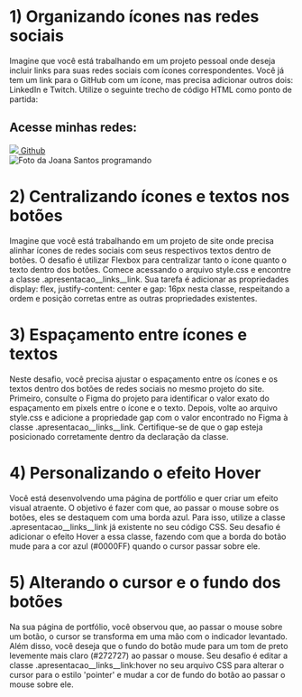 # 1) Organizando ícones nas redes sociais
Imagine que você está trabalhando em um projeto pessoal onde deseja incluir links para suas redes sociais com ícones correspondentes. Você já tem um link para o GitHub com um ícone, mas precisa adicionar outros dois: LinkedIn e Twitch. Utilize o seguinte trecho de código HTML como ponto de partida:

<main class="apresentacao">
    <section class="apresentacao__conteudo">
        <div class="apresentacao__links">
            <h2 class="apresentacao__links__subtitulo">Acesse minhas redes:</h2>
            <a class="apresentacao__links__link" href="https://github.com/seunome">
                <img src="./assets/github.png">
                Github
            </a>
            <!-- Adicione os links do LinkedIn e Twitch aqui -->
        </div>
    </section>
    <img src="./assets/imagem.png" alt="Foto da Joana Santos programando">
</main>
<footer></footer>
</body>
</html>

# 2) Centralizando ícones e textos nos botões
Imagine que você está trabalhando em um projeto de site onde precisa alinhar ícones de redes sociais com seus respectivos textos dentro de botões. O desafio é utilizar Flexbox para centralizar tanto o ícone quanto o texto dentro dos botões. Comece acessando o arquivo style.css e encontre a classe .apresentacao__links__link. Sua tarefa é adicionar as propriedades display: flex, justify-content: center e gap: 16px nesta classe, respeitando a ordem e posição corretas entre as outras propriedades existentes.

# 3) Espaçamento entre ícones e textos
Neste desafio, você precisa ajustar o espaçamento entre os ícones e os textos dentro dos botões de redes sociais no mesmo projeto do site. Primeiro, consulte o Figma do projeto para identificar o valor exato do espaçamento em pixels entre o ícone e o texto. Depois, volte ao arquivo style.css e adicione a propriedade gap com o valor encontrado no Figma à classe .apresentacao__links__link. Certifique-se de que o gap esteja posicionado corretamente dentro da declaração da classe.

# 4) Personalizando o efeito Hover
Você está desenvolvendo uma página de portfólio e quer criar um efeito visual atraente. O objetivo é fazer com que, ao passar o mouse sobre os botões, eles se destaquem com uma borda azul. Para isso, utilize a classe .apresentacao__links__link já existente no seu código CSS. Seu desafio é adicionar o efeito Hover a essa classe, fazendo com que a borda do botão mude para a cor azul (#0000FF) quando o cursor passar sobre ele.

# 5) Alterando o cursor e o fundo dos botões
Na sua página de portfólio, você observou que, ao passar o mouse sobre um botão, o cursor se transforma em uma mão com o indicador levantado. Além disso, você deseja que o fundo do botão mude para um tom de preto levemente mais claro (#272727) ao passar o mouse. Seu desafio é editar a classe .apresentacao__links__link:hover no seu arquivo CSS para alterar o cursor para o estilo 'pointer' e mudar a cor de fundo do botão ao passar o mouse sobre ele.
